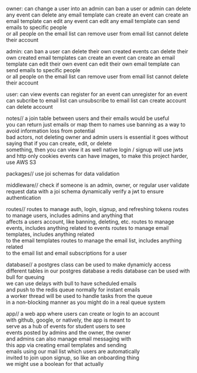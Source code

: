 owner:
  can change a user into an admin
  can ban a user or admin
  can delete any event
  can delete any email template
  can create an event
  can create an email template
  can edit any event
  can edit any email template
  can send emails to specific people \
  or all people on the email list
  can remove user from email list
  cannot delete their account

admin:
  can ban a user
  can delete their own created events
  can delete their own created email templates
  can create an event
  can create an email template
  can edit their own event
  can edit their own email template
  can send emails to specific people \
  or all people on the email list
  can remove user from email list
  cannot delete their account

user:
  can view events
  can register for an event
  can unregister for an event
  can subcribe to email list
  can unsubscribe to email list
  can create account
  can delete account

notes//
  a join table between users and their emails would be useful \
  you can return just emails or map them to names
  use banning as a way to avoid information loss from potential \
  bad actors, not deleting owner and admin users is essential
  it goes without saying that if you can create, edit, or delete \
  something, then you can view it as well
  native login / signup will use jwts and http only cookies
  events can have images, to make this project harder, use AWS S3

packages//
  use joi schemas for data validation

middleware//
  check if someone is an admin, owner, or regular user
  validate request data with a joi schema dynamically
  verify a jwt to ensure authentication

routes//
  routes to manage auth, login, signup, and refreshing tokens
  routes to manage users, includes admins and anything that \
  affects a users account, like banning, deleting, etc.
  routes to manage events, includes anything related to events
  routes to manage email templates, includes anything related \
  to the email templates
  routes to manage the email list, includes anything related \
  to the email list and email subscriptions for a user

database//
  a postgres class can be used to make dynamicly access \
  different tables in our postgres database
  a redis database can be used with bull for queuing \
  we can use delays with bull to have scheduled emails \
  and push to the redis queue normally for instant emails \
  a worker thread will be used to handle tasks from the queue \
  in a non-blocking manner as you might do in a real queue system

app//
  a web app where users can create or login to an account \
  with github, google, or natively, the app is meant to \
  serve as a hub of events for student users to see \
  events posted by admins and the owner, the owner \
  and admins can also manage email messaging with \
  this app via creating email templates and sending \
  emails using our mail list which users are automatically \
  invited to join upon signup, so like an onboarding thing \
  we might use a boolean for that actually